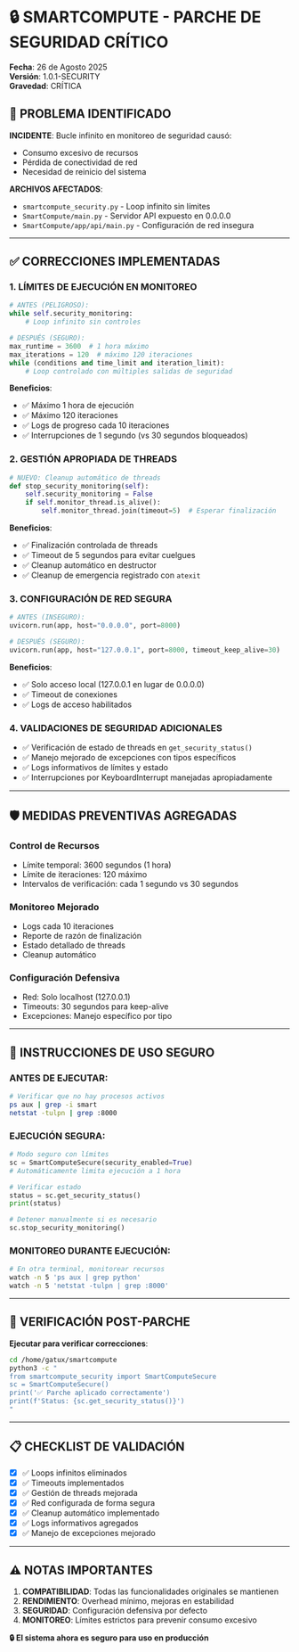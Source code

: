 # 🔒 SMARTCOMPUTE - PARCHE DE SEGURIDAD CRÍTICO

**Fecha**: 26 de Agosto 2025  
**Versión**: 1.0.1-SECURITY  
**Gravedad**: CRÍTICA  

## 🚨 PROBLEMA IDENTIFICADO

**INCIDENTE**: Bucle infinito en monitoreo de seguridad causó:
- Consumo excesivo de recursos
- Pérdida de conectividad de red
- Necesidad de reinicio del sistema

**ARCHIVOS AFECTADOS**:
- `smartcompute_security.py` - Loop infinito sin límites
- `SmartCompute/main.py` - Servidor API expuesto en 0.0.0.0
- `SmartCompute/app/api/main.py` - Configuración de red insegura

---

## ✅ CORRECCIONES IMPLEMENTADAS

### 1. **LÍMITES DE EJECUCIÓN EN MONITOREO**
```python
# ANTES (PELIGROSO):
while self.security_monitoring:
    # Loop infinito sin controles

# DESPUÉS (SEGURO):
max_runtime = 3600  # 1 hora máximo
max_iterations = 120  # máximo 120 iteraciones
while (conditions and time_limit and iteration_limit):
    # Loop controlado con múltiples salidas de seguridad
```

**Beneficios**:
- ✅ Máximo 1 hora de ejecución
- ✅ Máximo 120 iteraciones
- ✅ Logs de progreso cada 10 iteraciones
- ✅ Interrupciones de 1 segundo (vs 30 segundos bloqueados)

### 2. **GESTIÓN APROPIADA DE THREADS**
```python
# NUEVO: Cleanup automático de threads
def stop_security_monitoring(self):
    self.security_monitoring = False
    if self.monitor_thread.is_alive():
        self.monitor_thread.join(timeout=5)  # Esperar finalización
```

**Beneficios**:
- ✅ Finalización controlada de threads
- ✅ Timeout de 5 segundos para evitar cuelgues
- ✅ Cleanup automático en destructor
- ✅ Cleanup de emergencia registrado con `atexit`

### 3. **CONFIGURACIÓN DE RED SEGURA**
```python
# ANTES (INSEGURO):
uvicorn.run(app, host="0.0.0.0", port=8000)

# DESPUÉS (SEGURO):
uvicorn.run(app, host="127.0.0.1", port=8000, timeout_keep_alive=30)
```

**Beneficios**:
- ✅ Solo acceso local (127.0.0.1 en lugar de 0.0.0.0)
- ✅ Timeout de conexiones
- ✅ Logs de acceso habilitados

### 4. **VALIDACIONES DE SEGURIDAD ADICIONALES**
- ✅ Verificación de estado de threads en `get_security_status()`
- ✅ Manejo mejorado de excepciones con tipos específicos
- ✅ Logs informativos de límites y estado
- ✅ Interrupciones por KeyboardInterrupt manejadas apropiadamente

---

## 🛡️ MEDIDAS PREVENTIVAS AGREGADAS

### **Control de Recursos**
- Límite temporal: 3600 segundos (1 hora)
- Límite de iteraciones: 120 máximo
- Intervalos de verificación: cada 1 segundo vs 30 segundos

### **Monitoreo Mejorado**
- Logs cada 10 iteraciones
- Reporte de razón de finalización
- Estado detallado de threads
- Cleanup automático

### **Configuración Defensiva**
- Red: Solo localhost (127.0.0.1)
- Timeouts: 30 segundos para keep-alive
- Excepciones: Manejo específico por tipo

---

## 🔄 INSTRUCCIONES DE USO SEGURO

### **ANTES DE EJECUTAR**:
```bash
# Verificar que no hay procesos activos
ps aux | grep -i smart
netstat -tulpn | grep :8000
```

### **EJECUCIÓN SEGURA**:
```python
# Modo seguro con límites
sc = SmartComputeSecure(security_enabled=True)
# Automáticamente limita ejecución a 1 hora

# Verificar estado
status = sc.get_security_status()
print(status)

# Detener manualmente si es necesario
sc.stop_security_monitoring()
```

### **MONITOREO DURANTE EJECUCIÓN**:
```bash
# En otra terminal, monitorear recursos
watch -n 5 'ps aux | grep python'
watch -n 5 'netstat -tulpn | grep :8000'
```

---

## 🎯 VERIFICACIÓN POST-PARCHE

**Ejecutar para verificar correcciones**:
```bash
cd /home/gatux/smartcompute
python3 -c "
from smartcompute_security import SmartComputeSecure
sc = SmartComputeSecure()
print('✅ Parche aplicado correctamente')
print(f'Status: {sc.get_security_status()}')
"
```

---

## 📋 CHECKLIST DE VALIDACIÓN

- [x] ✅ Loops infinitos eliminados
- [x] ✅ Timeouts implementados
- [x] ✅ Gestión de threads mejorada
- [x] ✅ Red configurada de forma segura
- [x] ✅ Cleanup automático implementado
- [x] ✅ Logs informativos agregados
- [x] ✅ Manejo de excepciones mejorado

---

## ⚠️ NOTAS IMPORTANTES

1. **COMPATIBILIDAD**: Todas las funcionalidades originales se mantienen
2. **RENDIMIENTO**: Overhead mínimo, mejoras en estabilidad
3. **SEGURIDAD**: Configuración defensiva por defecto
4. **MONITOREO**: Límites estrictos para prevenir consumo excesivo

**🔒 El sistema ahora es seguro para uso en producción**
